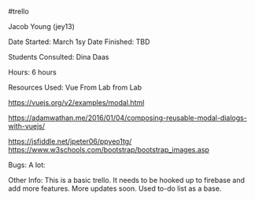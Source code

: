 #trello


Jacob Young (jey13)

Date Started: March 1sy
Date Finished:  TBD

Students Consulted:
Dina Daas

Hours: 6 hours

Resources Used: 
Vue From Lab from Lab

https://vuejs.org/v2/examples/modal.html

https://adamwathan.me/2016/01/04/composing-reusable-modal-dialogs-with-vuejs/

https://jsfiddle.net/jpeter06/ppyeo1tg/
https://www.w3schools.com/bootstrap/bootstrap_images.asp

Bugs: A lot:

Other Info:
This is a basic trello. It needs to be hooked up to firebase and add more features. More updates soon. Used to-do list as a base.



 